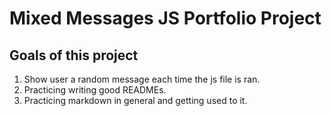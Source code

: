 # Mixed Messages JS Portfolio Project
## Goals of this project

1. Show user a random message each time the js file is ran.
2. Practicing writing good READMEs.
3. Practicing markdown in general and getting used to it.
